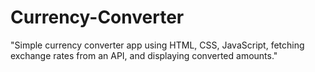 # Currency-Converter
"Simple currency converter app using HTML, CSS, JavaScript, fetching exchange rates from an API, and displaying converted amounts."
